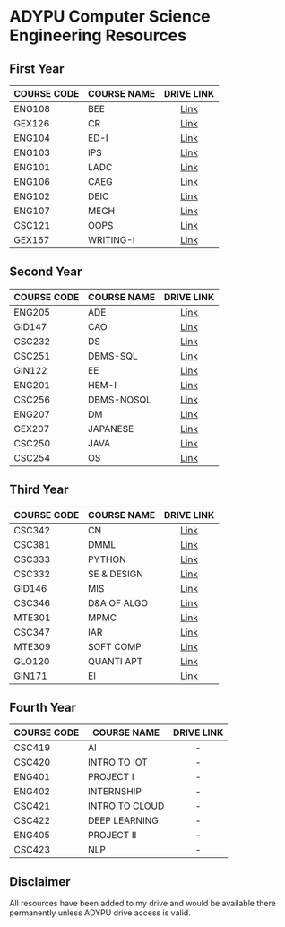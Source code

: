 # ADYPU Computer Science Engineering Resources


## First Year

| COURSE CODE | COURSE NAME | DRIVE LINK                                                                                   |
| ----------- | ----------- | :------------------------------------------------------------------------------------------: |
| ENG108      | BEE         | [Link](https://drive.google.com/drive/folders/1xPiJpEZx5loQ0nbP2cSEwZKfjxSn7j4c?usp=sharing) |
| GEX126      | CR          | [Link](https://drive.google.com/drive/folders/1NwfNtH4mbpKuPmDE-px5P9Fq_cMjSAqa?usp=sharing) |
| ENG104      | ED-I        | [Link](https://drive.google.com/drive/folders/1oCGPP1KwlZus7ykqTTJYbrw2YeCn9gA-?usp=sharing) |
| ENG103      | IPS         | [Link](https://drive.google.com/drive/folders/1gRNEc70AB7WTBA6crYv4OYsMCf7E2ZLR?usp=sharing) |
| ENG101      | LADC        | [Link](https://drive.google.com/drive/folders/1cxgzz1hKw30E1Yox7Ba_XOzLaCElFxNr?usp=sharing) |
| ENG106      | CAEG        | [Link](https://drive.google.com/drive/folders/1Df8OC3gdUBwRkqpk7yoEUlQcdj22FITW?usp=sharing) |
| ENG102      | DEIC        | [Link](https://drive.google.com/drive/folders/1QpdoyrFnynRPg86r38sBVkyI39xnF5AX?usp=sharing) |
| ENG107      | MECH        | [Link](https://drive.google.com/drive/folders/1DDRw1e-LAKJqfTXyJErxL9f3_76m2xQd?usp=sharing) |
| CSC121      | OOPS        | [Link](https://drive.google.com/drive/folders/1HsTo4wu5pgGF_-jQL_6ptu4A4bXQKf5Y?usp=sharing) |
| GEX167      | WRITING-I   | [Link](https://drive.google.com/drive/folders/16f0quwhR88TJCSKqVsI-cyDejgy5dLsT?usp=sharing) |


## Second Year

| COURSE CODE | COURSE NAME | DRIVE LINK                                                                                   |
| ----------- | ----------- | :------------------------------------------------------------------------------------------: |
| ENG205      | ADE         | [Link](https://drive.google.com/drive/folders/1yR_yERkxYk3J1hR6APFubTHGMD0bwHit?usp=sharing) |
| GID147      | CAO         | [Link](https://drive.google.com/drive/folders/1c11sB_ej1oNmtgWILlDIvExkyEo_IZDA?usp=sharing) |
| CSC232      | DS          | [Link](https://drive.google.com/drive/folders/1P17ydjipeoftcoo1Far_MQW68liR0xPw?usp=sharing) |
| CSC251      | DBMS-SQL    | [Link](https://drive.google.com/drive/folders/1-Ofu7fEYuHV8Sf6b53g0dEBK_LoQcgpU?usp=sharing) |
| GIN122      | EE          | [Link](https://drive.google.com/drive/folders/1NFdv42xt7hU3s3lCCUqab4_uC8frl8X3?usp=sharing) |
| ENG201      | HEM-I       | [Link](https://drive.google.com/drive/folders/1AYPfZ_lFd8XQwu4Ez_JAW3pvzac-O0BH?usp=sharing) |
| CSC256      | DBMS-NOSQL  | [Link](https://drive.google.com/drive/folders/1HL2CAuGbXxJxrqel0777PQzSAS-pKYiz?usp=sharing) |
| ENG207      | DM          | [Link](https://drive.google.com/drive/folders/1HL2CAuGbXxJxrqel0777PQzSAS-pKYiz?usp=sharing) |
| GEX207      | JAPANESE    | [Link](https://drive.google.com/drive/folders/1wiFLb1qbEW8kEwCTf1hLXQyi0_6lkUIw?usp=sharing) |
| CSC250      | JAVA        | [Link](https://drive.google.com/drive/folders/1z5xMUlTjR8-Pc1kQZDb_n6FRTf_sARoH?usp=sharing) |
| CSC254      | OS          | [Link](https://drive.google.com/drive/folders/1AUWOA47MfsCi0SwjXthC-GWwTOxibpEn?usp=sharing) |



## Third Year

| COURSE CODE | COURSE NAME | DRIVE LINK                                                                                   |
| ----------- | ----------- | :------------------------------------------------------------------------------------------: |
| CSC342      | CN          | [Link](https://drive.google.com/drive/folders/1goxPVJqDW4S9nTqaUXBx-RiuZ4zD8Ru1?usp=sharing) |
| CSC381      | DMML        | [Link](https://drive.google.com/drive/folders/1CUO9LMY9HveZlvc-lndiLXGe3rNlijIm?usp=sharing) |
| CSC333      | PYTHON      | [Link](https://drive.google.com/drive/folders/1yQDG3t-eYn3fGaS1toCu7cnhY5r7BmZg?usp=sharing) |
| CSC332      | SE & DESIGN | [Link](https://drive.google.com/drive/folders/1vDWyvO1lsEql34kvZ4Ho22enTcJc-S1G?usp=sharing) |
| GID146      | MIS         | [Link](https://drive.google.com/drive/folders/10zIsOLa6mm2VbKKCbxTfUfOxXoII3Blr?usp=sharing) |
| CSC346      | D&A OF ALGO | [Link](https://drive.google.com/drive/folders/18tLjalCRIeLVV-RicPI7_Z9RFUsjo138?usp=sharing) |
| MTE301      | MPMC        | [Link](https://drive.google.com/drive/folders/1VMTXf94NQDgT9w8FzftrUfTkNAAjO66Q?usp=sharing) |
| CSC347      | IAR         | [Link](https://drive.google.com/drive/folders/1RmLyPVYHIrfEg2EqnAVyedRJj5J3V9VA?usp=sharing) |
| MTE309      | SOFT COMP   | [Link](https://drive.google.com/drive/folders/1-7zyhwTQdabP4qpBDW_6o0qGEYU6-kFG?usp=sharing) |
| GLO120      | QUANTI APT  | [Link](https://drive.google.com/drive/folders/1ZFTR_EEG2LpHNWlD-Dk7zrut927u9qK2?usp=sharing) |
| GIN171      | EI          | [Link](https://drive.google.com/drive/folders/1_hylQ1n8cyYIRo9-Wxw5S2HeuYtIWwV5?usp=sharing) |


## Fourth Year

| COURSE CODE |   COURSE NAME  | DRIVE LINK                                                                                   |
| ----------- | -------------- | :------------------------------------------------------------------------------------------: |
| CSC419      | AI             |                                              -                                               |
| CSC420      | INTRO TO IOT   |                                              -                                               |
| ENG401      | PROJECT I      |                                              -                                               |
| ENG402      | INTERNSHIP     |                                              -                                               |
| CSC421      | INTRO TO CLOUD |                                              -                                               |
| CSC422      | DEEP LEARNING  |                                              -                                               |
| ENG405      | PROJECT II     |                                              -                                               |
| CSC423      | NLP            |                                              -                                               |


## Disclaimer

All resources have been added to my drive and would be available there permanently unless ADYPU drive access is valid.
